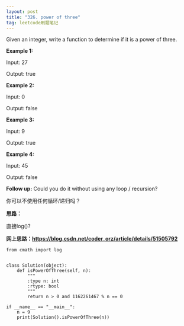 ```yaml
---
layout: post
title: "326. power of three"
tag: leetcode刷题笔记
---
```

Given an integer, write a function to determine if it is a power of three.

**Example 1:**

Input: 27

Output: true

**Example 2:**

Input: 0

Output: false

**Example 3:**

Input: 9

Output: true

**Example 4:**

Input: 45

Output: false

**Follow up:**
Could you do it without using any loop / recursion?

你可以不使用任何循环/递归吗？

**思路：**

直接log()?

**网上思路：<https://blog.csdn.net/coder_orz/article/details/51505792>**
~~~
from cmath import log


class Solution(object):
    def isPowerOfThree(self, n):
        """
        :type n: int
        :rtype: bool
        """
        return n > 0 and 1162261467 % n == 0

if __name__ == "__main__":
    n = 9
    print(Solution().isPowerOfThree(n))
~~~
